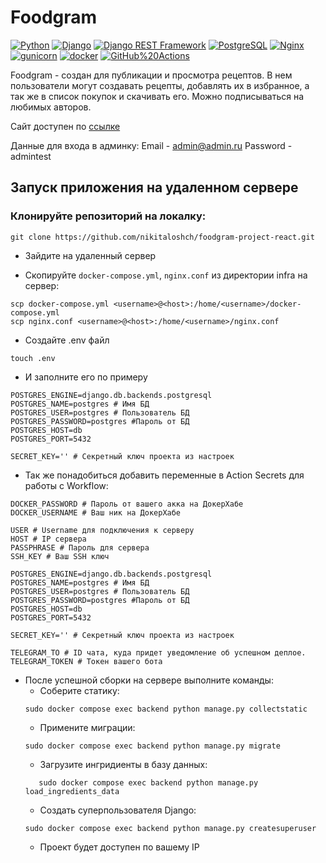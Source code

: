 # Foodgram
[![Python](https://img.shields.io/badge/-Python-464646?style=flat-square&logo=Python)](https://www.python.org/)
[![Django](https://img.shields.io/badge/-Django-464646?style=flat-square&logo=Django)](https://www.djangoproject.com/)
[![Django REST Framework](https://img.shields.io/badge/-Django%20REST%20Framework-464646?style=flat-square&logo=Django%20REST%20Framework)](https://www.django-rest-framework.org/)
[![PostgreSQL](https://img.shields.io/badge/-PostgreSQL-464646?style=flat-square&logo=PostgreSQL)](https://www.postgresql.org/)
[![Nginx](https://img.shields.io/badge/-NGINX-464646?style=flat-square&logo=NGINX)](https://nginx.org/ru/)
[![gunicorn](https://img.shields.io/badge/-gunicorn-464646?style=flat-square&logo=gunicorn)](https://gunicorn.org/)
[![docker](https://img.shields.io/badge/-Docker-464646?style=flat-square&logo=docker)](https://www.docker.com/)
[![GitHub%20Actions](https://img.shields.io/badge/-GitHub%20Actions-464646?style=flat-square&logo=GitHub%20actions)](https://github.com/features/actions)

Foodgram - создан для публикации и просмотра рецептов. 
В нем пользователи могут создавать рецепты, добавлять их в избранное, а так же в список покупок и скачивать его.
Можно подписываться на любимых авторов.

Сайт доступен по [ссылке](http://foodgramloshch.ddns.net/)

Данные для входа в админку:
Email - admin@admin.ru
Password - admintest

## Запуск приложения на удаленном сервере
### Клонируйте репозиторий на локалку:
```
git clone https://github.com/nikitaloshch/foodgram-project-react.git
```

- Зайдите на удаленный сервер

- Скопируйте `docker-compose.yml`, `nginx.conf` из директории infra на сервер:
```
scp docker-compose.yml <username>@<host>:/home/<username>/docker-compose.yml
scp nginx.conf <username>@<host>:/home/<username>/nginx.conf
```

- Создайте .env файл
```
touch .env
```

- И заполните его по примеру

```
POSTGRES_ENGINE=django.db.backends.postgresql
POSTGRES_NAME=postgres # Имя БД
POSTGRES_USER=postgres # Пользователь БД
POSTGRES_PASSWORD=postgres #Пароль от БД
POSTGRES_HOST=db 
POSTGRES_PORT=5432

SECRET_KEY='' # Секретный ключ проекта из настроек
```
- Так же понадобиться добавить переменные в Action Secrets для работы с Workflow:
```
DOCKER_PASSWORD # Пароль от вашего акка на ДокерХабе
DOCKER_USERNAME # Ваш ник на ДокерХабе

USER # Username для подключения к серверу
HOST # IP сервера
PASSPHRASE # Пароль для сервера
SSH_KEY # Ваш SSH ключ

POSTGRES_ENGINE=django.db.backends.postgresql
POSTGRES_NAME=postgres # Имя БД
POSTGRES_USER=postgres # Пользователь БД
POSTGRES_PASSWORD=postgres #Пароль от БД
POSTGRES_HOST=db 
POSTGRES_PORT=5432

SECRET_KEY='' # Секретный ключ проекта из настроек

TELEGRAM_TO # ID чата, куда придет уведомление об успешном деплое.
TELEGRAM_TOKEN # Токен вашего бота
```

* После успешной сборки на сервере выполните команды:
    - Соберите статику:
    ```
    sudo docker compose exec backend python manage.py collectstatic
    ```
    - Примените миграции:
    ```
    sudo docker compose exec backend python manage.py migrate
    ```
    - Загрузите ингридиенты  в базу данных:  
    ```
       sudo docker compose exec backend python manage.py load_ingredients_data
    ```
    - Создать суперпользователя Django:
    ```
    sudo docker compose exec backend python manage.py createsuperuser
    ```
    - Проект будет доступен по вашему IP
